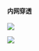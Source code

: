 #### 内网穿透

![](https://gitee.com/enioy/img/raw/master/K8S/20201128150314.png) 



![](https://gitee.com/enioy/img/raw/master/K8S/20201128150402.png) 


